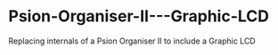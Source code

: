 # Psion-Organiser-II---Graphic-LCD
Replacing internals of a Psion Organiser II to include a Graphic LCD

